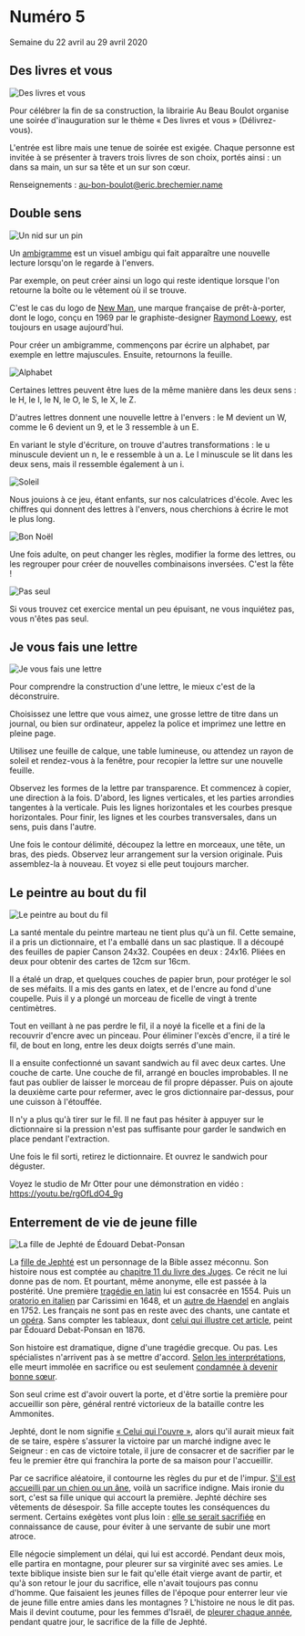 # Numéro 5

Semaine du 22 avril au 29 avril 2020

## Des livres et vous

![Des livres et vous](images/des-livres-et-vous.jpg)

Pour célébrer la fin de sa construction, la librairie Au Beau Boulot
organise une soirée d'inauguration sur le thème « Des livres et vous »
(Délivrez-vous).

L'entrée est libre mais une tenue de soirée est exigée.
Chaque personne est invitée à se présenter à travers
trois livres de son choix, portés ainsi :
un dans sa main, un sur sa tête et un sur son cœur.

Renseignements : au-bon-boulot@eric.brechemier.name

## Double sens

![Un nid sur un pin](images/double-sens-nid-sur-pin.jpg)

Un [ambigramme][] est un visuel ambigu
qui fait apparaître une nouvelle lecture
lorsqu'on le regarde à l'envers.

Par exemple, on peut créer ainsi un logo qui reste identique
lorsque l'on retourne la boîte ou le vêtement où il se trouve.

C'est le cas du logo de [New Man][], une marque française de prêt-à-porter,
dont le logo, conçu en 1969 par le graphiste-designer [Raymond Loewy][],
est toujours en usage aujourd'hui.

[ambigramme]: https://fr.wikipedia.org/wiki/Ambigramme
[New Man]: https://fr.wikipedia.org/wiki/New_Man
[Raymond Loewy]: https://fr.wikipedia.org/wiki/Raymond_Loewy

Pour créer un ambigramme,
commençons par écrire un alphabet, par exemple en lettre majuscules.
Ensuite, retournons la feuille.

![Alphabet](images/double-sens-alphabet.jpg)

Certaines lettres peuvent être lues
de la même manière dans les deux sens :
le H, le I, le N, le O, le S, le X, le Z.

D'autres lettres donnent une nouvelle lettre à l'envers :
le M devient un W, comme le 6 devient un 9, et le 3 ressemble à un E.

En variant le style d'écriture, on trouve d'autres transformations :
le u minuscule devient un n, le e ressemble à un a.
Le l minuscule se lit dans les deux sens,
mais il ressemble également à un i.

![Soleil](images/double-sens-soleil.jpg)

Nous jouions à ce jeu, étant enfants, sur nos calculatrices d'école.
Avec les chiffres qui donnent des lettres à l'envers,
nous cherchions à écrire le mot le plus long.

![Bon Noël](images/double-sens-bon-noel.jpg)

Une fois adulte, on peut changer les règles, modifier la forme des lettres,
ou les regrouper pour créer de nouvelles combinaisons inversées.
C'est la fête !

![Pas seul](images/double-sens-pas-seul.jpg)

Si vous trouvez cet exercice mental un peu épuisant,
ne vous inquiétez pas, vous n'êtes pas seul.

## Je vous fais une lettre

![Je vous fais une lettre](images/je-vous-fais-une-lettre.jpg)

Pour comprendre la construction d'une lettre,
le mieux c'est de la déconstruire.

Choisissez une lettre que vous aimez,
une grosse lettre de titre dans un journal,
ou bien sur ordinateur, appelez la police
et imprimez une lettre en pleine page.

Utilisez une feuille de calque,
une table lumineuse,
ou attendez un rayon de soleil et
rendez-vous à la fenêtre,
pour recopier la lettre sur une nouvelle feuille.

Observez les formes de la lettre par transparence.
Et commencez à copier, une direction à la fois.
D'abord, les lignes verticales,
et les parties arrondies tangentes à la verticale.
Puis les lignes horizontales et les courbes presque horizontales.
Pour finir, les lignes et les courbes transversales,
dans un sens, puis dans l'autre.

Une fois le contour délimité, découpez la lettre en morceaux, une tête,
un bras, des pieds. Observez leur arrangement sur la version originale.
Puis assemblez-la à nouveau. Et voyez si elle peut toujours marcher.

## Le peintre au bout du fil

![Le peintre au bout du fil](images/le-peintre-au-bout-du-fil.jpg)

La santé mentale du peintre marteau ne tient plus qu'à un fil.
Cette semaine, il a pris un dictionnaire, et l'a emballé dans un sac plastique.
Il a découpé des feuilles de papier Canson 24x32.
Coupées en deux : 24x16.
Pliées en deux pour obtenir des cartes de 12cm sur 16cm.

Il a étalé un drap, et quelques couches de papier brun,
pour protéger le sol de ses méfaits.
Il a mis des gants en latex, et de l'encre au fond d'une coupelle.
Puis il y a plongé un morceau de ficelle de vingt à trente centimètres.

Tout en veillant à ne pas perdre le fil,
il a noyé la ficelle et a fini de la recouvrir d'encre avec un pinceau.
Pour éliminer l'excès d'encre, il a tiré le fil, de bout en long,
entre les deux doigts serrés d'une main.

Il a ensuite confectionné un savant sandwich au fil avec deux cartes.
Une couche de carte. Une couche de fil, arrangé en boucles improbables.
Il ne faut pas oublier de laisser le morceau de fil propre dépasser.
Puis on ajoute la deuxième carte pour refermer,
avec le gros dictionnaire par-dessus, pour une cuisson à l'étouffée.

Il n'y a plus qu'à tirer sur le fil. Il ne faut pas hésiter à appuyer
sur le dictionnaire si la pression n'est pas suffisante pour garder
le sandwich en place pendant l'extraction.

Une fois le fil sorti, retirez le dictionnaire.
Et ouvrez le sandwich pour déguster.

Voyez le studio de Mr Otter pour une démonstration en vidéo :
https://youtu.be/rgOfLdO4_9g

## Enterrement de vie de jeune fille

![La fille de Jephté de Édouard Debat-Ponsan](images/enterrement-de-vie-de-jeune-fille-la-fille-de-jephte-de-edouard-debat-ponsan.jpg)

La [fille de Jephté][] est un personnage de la Bible assez méconnu.
Son histoire nous est comptée au [chapitre 11 du livre des Juges][Juges11].
Ce récit ne lui donne pas de nom.
Et pourtant, même anonyme, elle est passée à la postérité.
Une première [tragédie en latin][] lui est consacrée en 1554.
Puis un [oratorio en italien][] par Carissimi en 1648,
et un [autre de Haendel][] en anglais en 1752.
Les français ne sont pas en reste avec des chants, une cantate et un [opéra][].
Sans compter les tableaux, dont [celui qui illustre cet article][],
peint par Édouard Debat-Ponsan en 1876.

Son histoire est dramatique, digne d'une tragédie grecque.
Ou pas. Les spécialistes n'arrivent pas à se mettre d'accord.
[Selon les interprétations][], elle meurt immolée en sacrifice
ou est seulement [condamnée à devenir bonne sœur][].

Son seul crime est d'avoir ouvert la porte,
et d'être sortie la première pour accueillir son père,
général rentré victorieux de la bataille contre les Ammonites.

Jephté, dont le nom signifie [« Celui qui l'ouvre »][],
alors qu'il aurait mieux fait de se taire,
espère s'assurer la victoire par un marché indigne avec le Seigneur :
en cas de victoire totale, il jure de consacrer et de sacrifier par le feu
le premier être qui franchira la porte de sa maison pour l'accueillir.

Par ce sacrifice aléatoire, il contourne les règles du pur et de l'impur.
[S'il est accueilli par un chien ou un âne][], voilà un sacrifice indigne.
Mais ironie du sort, c'est sa fille unique qui accourt la première.
Jephté déchire ses vêtements de désespoir.
Sa fille accepte toutes les conséquences du serment.
Certains exégètes vont plus loin :
[elle se serait sacrifiée][] en connaissance de cause,
pour éviter à une servante de subir une mort atroce.

Elle négocie simplement un délai, qui lui est accordé. Pendant deux mois,
elle partira en montagne, pour pleurer sur sa virginité avec ses amies.
Le texte biblique insiste bien sur le fait qu'elle était vierge avant
de partir, et qu'à son retour le jour du sacrifice, elle n'avait toujours
pas connu d'homme. Que faisaient les jeunes filles de l'époque
pour enterrer leur vie de jeune fille entre amies dans les montagnes ?
L'histoire ne nous le dit pas. Mais il devint coutume, pour les femmes
d'Israël, de [pleurer chaque année][], pendant quatre jour, le sacrifice de
la fille de Jephté.

[fille de Jephté]: https://fr.wikipedia.org/wiki/Jepht%C3%A9
[Juges11]: https://www.biblegateway.com/passage/?search=Juges+11&version=SG21
[tragédie en latin]: https://fr.wikipedia.org/wiki/George_Buchanan_(humaniste)#%C5%92uvre
[oratorio en italien]: https://en.wikipedia.org/wiki/Jephte_(Carissimi)
[autre de Haendel]: https://fr.wikipedia.org/wiki/Jephtha
[opéra]: https://fr.wikipedia.org/wiki/Michel_Pignolet_de_Mont%C3%A9clair#L'Op%C3%A9ra_justement
[celui qui illustre cet article]: https://commons.wikimedia.org/wiki/File:Beaux-Arts_de_Carcassonne_-_La_fille_de_Jepht%C3%A9_1876_-_Edouard-Bernard_Debat-Ponsan_130x198.jpg?uselang=fr
[Selon les interprétations]: http://www.modernorthodox.fr/jephte/
[condamnée à devenir bonne sœur]: https://www.thetorah.com/article/did-jephthah-actually-kill-his-daughter
[« Celui qui l'ouvre »]: http://www.womeninthebible.net/women-bible-old-new-testaments/jephtahs-daughter/
[S'il est accueilli par un chien ou un âne]: https://jwa.org/encyclopedia/article/jephthahs-daughter-midrash-and-aggadah
[elle se serait sacrifiée]: http://www.womeninthebible.net/women-bible-old-new-testaments/jephtahs-daughter/
[pleurer chaque année]: https://ritualwell.org/ritual/jephthahs-daughter-lament
